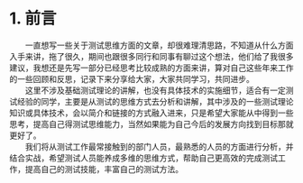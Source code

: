 # 1. 前言
&#8195;&#8195;一直想写一些关于测试思维方面的文章，却很难理清思路，不知道从什么方面入手来讲，拖了很久，期间也跟很多同行和同事有聊过这个想法，他们给了我很多建议，我想还是先写一部分已经思考比较成熟的方面来讲，算对自己这些年来工作的一些回顾和反思，记录下来分享给大家，大家共同学习，共同进步。  
&#8195;&#8195;这里不涉及基础测试理论的讲解，也没有具体技术的实施细节，适合有一定测试经验的同学，主要是从测试的思维方式去分析和讲解，其中涉及的一些测试理论知识或具体技术，会以简介和链接的方式融入进来，只是希望大家能从中得到一些思考，提高自己得测试思维能力，当然如果能为自己今后的发展方向找到目标那就更好了。  
&#8195;&#8195;我们将从测试工作最常接触到的部门人员，最熟悉的人员的方面进行分析，并结合实战，希望测试人员能养成多维的思维方式，帮助自己更高效的完成测试工作，提高自己的测试技能，丰富自己的测试方法。

